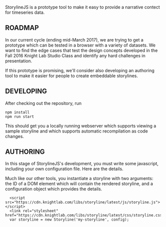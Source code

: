 StorylineJS is a prototype tool to make it easy to provide a narrative contect for timeseries data.

ROADMAP
-------
In our current cycle (ending mid-March 2017), we are trying to get a prototype which can be tested in a browser with a variety of datasets. We want to find the edge cases that test the design concepts developed in the Fall 2016 Knight Lab Studio Class and identify any hard challenges in presentation.

If this prototype is promising, we'll consider also developing an authoring tool to make it easier for people to create embeddable storylines.

DEVELOPING
----------
After checking out the repository, run

    npm install
    npm run start

This should get you a locally running webserver which supports viewing a sample storyline and which supports automatic recompilation as code changes.

AUTHORING
---------
In this stage of StorylineJS's development, you must write some javascript, including your own configuration file. Here are the details.

Much like our other tools, you instantiate a storyline with two arguments: the ID of a DOM element which will contain the rendered storyline, and a configuration object which provides the details.

```
  <script src="https://cdn.knightlab.com/libs/storyline/latest/js/storyline.js"></script>
  <link rel="stylesheet" href="https://cdn.knightlab.com/libs/storyline/latest/css/storyline.css">
  var storyline = new Storyline('my-storyline', config);
```

